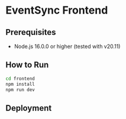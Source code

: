# EventSync Frontend

## Prerequisites
- Node.js 16.0.0 or higher (tested with v20.11)

## How to Run

```bash
cd frontend
npm install
npm run dev
```

## Deployment
